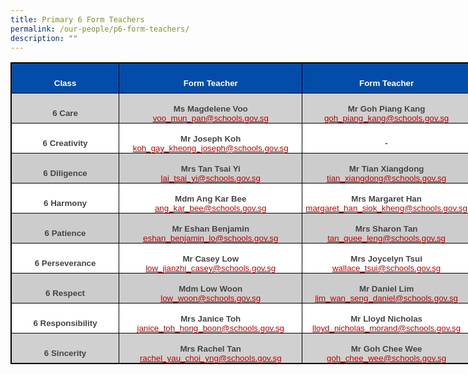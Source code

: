 ```yaml
---
title: Primary 6 Form Teachers
permalink: /our-people/p6-form-teachers/
description: ""
---
```

<table style="width:553.35pt;mso-cellspacing:.7pt;background:#AFAFAF;border:solid black 1.0pt;
 mso-border-alt:solid black .25pt;mso-yfti-tbllook:1184;mso-padding-alt:0in 0in 0in 0in;
 mso-border-insideh:.25pt solid black;mso-border-insidev:.25pt solid black" width="738" cellpadding="0" cellspacing="1" border="1" class="MsoNormalTable"><tbody><tr style="mso-yfti-irow:0;mso-yfti-firstrow:yes;height:.5in"><td style="width:129.3pt;border:solid black 1.0pt;mso-border-alt:
  solid black .25pt;background:#024DAA;padding:0in 0in 0in 0in;height:.5in" width="172"><p style="margin-bottom:0in;text-align:center;
  line-height:normal" align="center" class="MsoNormal"><b><span style="font-size:10.0pt;font-family:&quot;Arial&quot;,sans-serif;
  mso-fareast-font-family:&quot;Times New Roman&quot;;color:white">Class</span></b><span style="font-size:12.0pt;font-family:&quot;Open Sans&quot;,sans-serif;mso-fareast-font-family:
  &quot;Times New Roman&quot;;color:#454545"></span></p></td><td style="width:219.8pt;border:solid black 1.0pt;mso-border-alt:
  solid black .25pt;background:#024DAA;padding:0in 0in 0in 0in;height:.5in" width="293"><p style="margin-bottom:0in;text-align:center;
  line-height:normal" align="center" class="MsoNormal"><b><span style="font-size:10.0pt;font-family:&quot;Arial&quot;,sans-serif;
  mso-fareast-font-family:&quot;Times New Roman&quot;;color:white">Form Teacher</span></b><span style="font-size:12.0pt;font-family:&quot;Open Sans&quot;,sans-serif;mso-fareast-font-family:
  &quot;Times New Roman&quot;;color:#454545"></span></p></td><td style="width:201.45pt;border:solid black 1.0pt;mso-border-alt:
  solid black .25pt;background:#024DAA;padding:0in 0in 0in 0in;height:.5in" width="269"><p style="margin-bottom:0in;text-align:center;
  line-height:normal" align="center" class="MsoNormal"><b><span style="font-size:10.0pt;font-family:&quot;Arial&quot;,sans-serif;
  mso-fareast-font-family:&quot;Times New Roman&quot;;color:white">Form Teacher</span></b><span style="font-size:12.0pt;font-family:&quot;Open Sans&quot;,sans-serif;mso-fareast-font-family:
  &quot;Times New Roman&quot;;color:#454545"></span></p></td></tr><tr style="mso-yfti-irow:1;height:.5in"><td style="width:129.3pt;border:solid black 1.0pt;mso-border-alt:
  solid black .25pt;background:#D1D0D0;padding:0in 0in 0in 0in;height:.5in" width="172"><p style="margin-bottom:0in;text-align:center;
  line-height:normal" align="center" class="MsoNormal"><b><span style="font-size:10.0pt;font-family:&quot;Arial&quot;,sans-serif;
  mso-fareast-font-family:&quot;Times New Roman&quot;;color:#444444">6 Care</span></b><span style="font-size:12.0pt;font-family:&quot;Open Sans&quot;,sans-serif;mso-fareast-font-family:
  &quot;Times New Roman&quot;;color:#454545"></span></p></td><td style="width:219.8pt;border:solid black 1.0pt;mso-border-alt:
  solid black .25pt;background:#D1D0D0;padding:0in 0in 0in 0in;height:.5in" width="293"><p style="margin-bottom:0in;text-align:center;
  line-height:normal" align="center" class="MsoNormal"><b><span style="font-size:10.0pt;font-family:&quot;Arial&quot;,sans-serif;
  mso-fareast-font-family:&quot;Times New Roman&quot;;color:#454545">Ms Magdelene Voo<br></span></b><span style="color:black;mso-color-alt:windowtext"><a href="mailto:voo_mun_pan@schools.gov.sg"><span style="font-size:10.0pt;
  font-family:&quot;Arial&quot;,sans-serif;mso-fareast-font-family:&quot;Times New Roman&quot;;
  color:#C00000;text-decoration:none;text-underline:none">voo_mun_pan@schools.gov.sg</span></a></span><span style="font-size:12.0pt;font-family:&quot;Open Sans&quot;,sans-serif;mso-fareast-font-family:
  &quot;Times New Roman&quot;;color:#454545"></span></p></td><td style="width:201.45pt;border:solid black 1.0pt;mso-border-alt:
  solid black .25pt;background:#D1D0D0;padding:0in 0in 0in 0in;height:.5in" width="269"><p style="margin-bottom:0in;text-align:center;
  line-height:normal" align="center" class="MsoNormal"><b><span style="font-size:10.0pt;font-family:&quot;Arial&quot;,sans-serif;
  mso-fareast-font-family:&quot;Times New Roman&quot;;color:#454545">Mr Goh Piang Kang<br></span></b><span style="color:black;mso-color-alt:windowtext"><a href="mailto:goh_piang_kang@schools.gov.sg"><span style="font-size:10.0pt;
  font-family:&quot;Arial&quot;,sans-serif;mso-fareast-font-family:&quot;Times New Roman&quot;;
  color:#C00000;text-decoration:none;text-underline:none">goh_piang_kang@schools.gov.sg</span></a></span><span style="font-size:12.0pt;font-family:&quot;Open Sans&quot;,sans-serif;mso-fareast-font-family:
  &quot;Times New Roman&quot;;color:#454545"></span></p></td></tr><tr style="mso-yfti-irow:2;height:.5in"><td style="width:129.3pt;border:solid black 1.0pt;mso-border-alt:
  solid black .25pt;background:white;padding:0in 0in 0in 0in;height:.5in" width="172"><p style="margin-bottom:0in;text-align:center;
  line-height:normal" align="center" class="MsoNormal"><b><span style="font-size:10.0pt;font-family:&quot;Arial&quot;,sans-serif;
  mso-fareast-font-family:&quot;Times New Roman&quot;;color:#444444">6 Creativity</span></b><span style="font-size:12.0pt;font-family:&quot;Open Sans&quot;,sans-serif;mso-fareast-font-family:
  &quot;Times New Roman&quot;;color:#454545"></span></p></td><td style="width:219.8pt;border:solid black 1.0pt;mso-border-alt:
  solid black .25pt;background:white;padding:0in 0in 0in 0in;height:.5in" width="293"><p style="margin-bottom:0in;text-align:center;
  line-height:normal" align="center" class="MsoNormal"><b><span style="font-size:10.0pt;font-family:&quot;Arial&quot;,sans-serif;
  mso-fareast-font-family:&quot;Times New Roman&quot;;color:#454545">Mr Joseph Koh<br></span></b><span style="color:black;mso-color-alt:windowtext"><a href="mailto:koh_gay_kheong_joseph@schools.gov.sg"><span style="font-size:10.0pt;
  font-family:&quot;Arial&quot;,sans-serif;mso-fareast-font-family:&quot;Times New Roman&quot;;
  color:#C00000;text-decoration:none;text-underline:none">koh_gay_kheong_joseph@schools.gov.sg</span></a></span><span style="font-size:12.0pt;font-family:&quot;Open Sans&quot;,sans-serif;mso-fareast-font-family:
  &quot;Times New Roman&quot;;color:#454545"></span></p></td><td style="width:201.45pt;border:solid black 1.0pt;mso-border-alt:
  solid black .25pt;background:white;padding:0in 0in 0in 0in;height:.5in" width="269"><p style="margin-bottom:0in;text-align:center;
  line-height:normal" align="center" class="MsoNormal"><b><span style="font-size:10.0pt;font-family:&quot;Arial&quot;,sans-serif;
  mso-fareast-font-family:&quot;Times New Roman&quot;;color:#454545">-<br></span></b><span style="font-size:12.0pt;font-family:&quot;Open Sans&quot;,sans-serif;mso-fareast-font-family:
  &quot;Times New Roman&quot;;color:#454545"></span></p></td></tr><tr style="mso-yfti-irow:3;height:.5in"><td style="width:129.3pt;border:solid black 1.0pt;mso-border-alt:
  solid black .25pt;background:#CCCCCC;padding:0in 0in 0in 0in;height:.5in" width="172"><p style="margin-bottom:0in;text-align:center;
  line-height:normal" align="center" class="MsoNormal"><b><span style="font-size:10.0pt;font-family:&quot;Arial&quot;,sans-serif;
  mso-fareast-font-family:&quot;Times New Roman&quot;;color:#444444">6 Diligence</span></b><span style="font-size:12.0pt;font-family:&quot;Open Sans&quot;,sans-serif;mso-fareast-font-family:
  &quot;Times New Roman&quot;;color:#454545"></span></p></td><td style="width:219.8pt;border:solid black 1.0pt;mso-border-alt:
  solid black .25pt;background:#CCCCCC;padding:0in 0in 0in 0in;height:.5in" width="293"><p style="margin-bottom:0in;text-align:center;
  line-height:normal" align="center" class="MsoNormal"><b><span style="font-size:10.0pt;font-family:&quot;Arial&quot;,sans-serif;
  mso-fareast-font-family:&quot;Times New Roman&quot;;color:#454545">Mrs Tan Tsai Yi<br></span></b><span style="color:black;mso-color-alt:windowtext"><a href="mailto:lai_tsai_yi@schools.gov.sg"><span style="font-size:10.0pt;
  font-family:&quot;Arial&quot;,sans-serif;mso-fareast-font-family:&quot;Times New Roman&quot;;
  color:#C00000;text-decoration:none;text-underline:none">lai_tsai_yi@schools.gov.sg</span></a></span><span style="font-size:12.0pt;font-family:&quot;Open Sans&quot;,sans-serif;mso-fareast-font-family:
  &quot;Times New Roman&quot;;color:#454545"></span></p></td><td style="width:201.45pt;border:solid black 1.0pt;mso-border-alt:
  solid black .25pt;background:#CCCCCC;padding:0in 0in 0in 0in;height:.5in" width="269"><p style="margin-bottom:0in;text-align:center;
  line-height:normal" align="center" class="MsoNormal"><b><span style="font-size:10.0pt;font-family:&quot;Arial&quot;,sans-serif;
  mso-fareast-font-family:&quot;Times New Roman&quot;;color:#454545">Mr Tian Xiangdong<br></span></b><span style="color:black;mso-color-alt:windowtext"><a href="mailto:tian_xiangdong@schools.gov.sg"><span style="font-size:10.0pt;
  font-family:&quot;Arial&quot;,sans-serif;mso-fareast-font-family:&quot;Times New Roman&quot;;
  color:#C00000;text-decoration:none;text-underline:none">tian_xiangdong@schools.gov.sg</span></a></span><span style="font-size:12.0pt;font-family:&quot;Open Sans&quot;,sans-serif;mso-fareast-font-family:
  &quot;Times New Roman&quot;;color:#454545"></span></p></td></tr><tr style="mso-yfti-irow:4;height:.5in"><td style="width:129.3pt;border:solid black 1.0pt;mso-border-alt:
  solid black .25pt;background:white;padding:0in 0in 0in 0in;height:.5in" width="172"><p style="margin-bottom:0in;text-align:center;
  line-height:normal" align="center" class="MsoNormal"><b><span style="font-size:10.0pt;font-family:&quot;Arial&quot;,sans-serif;
  mso-fareast-font-family:&quot;Times New Roman&quot;;color:#444444">6 Harmony</span></b><span style="font-size:12.0pt;font-family:&quot;Open Sans&quot;,sans-serif;mso-fareast-font-family:
  &quot;Times New Roman&quot;;color:#454545"></span></p></td><td style="width:219.8pt;border:solid black 1.0pt;mso-border-alt:
  solid black .25pt;background:white;padding:0in 0in 0in 0in;height:.5in" width="293"><p style="margin-bottom:0in;text-align:center;
  line-height:normal" align="center" class="MsoNormal"><b><span style="font-size:10.0pt;font-family:&quot;Arial&quot;,sans-serif;
  mso-fareast-font-family:&quot;Times New Roman&quot;;color:#454545">Mdm Ang Kar Bee<br></span></b><span style="color:black;mso-color-alt:windowtext"><a href="mailto:ang_kar_bee@schools.gov.sg"><span style="font-size:10.0pt;
  font-family:&quot;Arial&quot;,sans-serif;mso-fareast-font-family:&quot;Times New Roman&quot;;
  color:#C00000;text-decoration:none;text-underline:none">ang_kar_bee@schools.gov.sg</span></a></span><span style="font-size:12.0pt;font-family:&quot;Open Sans&quot;,sans-serif;mso-fareast-font-family:
  &quot;Times New Roman&quot;;color:#454545"></span></p></td><td style="width:201.45pt;border:solid black 1.0pt;mso-border-alt:
  solid black .25pt;background:white;padding:0in 0in 0in 0in;height:.5in" width="269"><p style="margin-bottom:0in;text-align:center;
  line-height:normal" align="center" class="MsoNormal"><b><span style="font-size:10.0pt;font-family:&quot;Arial&quot;,sans-serif;
  mso-fareast-font-family:&quot;Times New Roman&quot;;color:#454545">Mrs Margaret Han<br></span></b><span style="color:black;mso-color-alt:windowtext"><a href="mailto:margaret_han_siok_kheng@schools.gov.sg"><span style="font-size:
  10.0pt;font-family:&quot;Arial&quot;,sans-serif;mso-fareast-font-family:&quot;Times New Roman&quot;;
  color:#C00000;text-decoration:none;text-underline:none">margaret_han_siok_kheng@schools.gov.sg</span></a></span><span style="font-size:12.0pt;font-family:&quot;Open Sans&quot;,sans-serif;mso-fareast-font-family:
  &quot;Times New Roman&quot;;color:#454545"></span></p></td></tr><tr style="mso-yfti-irow:5;height:.5in"><td style="width:129.3pt;border:solid black 1.0pt;mso-border-alt:
  solid black .25pt;background:#CCCCCC;padding:0in 0in 0in 0in;height:.5in" width="172"><p style="margin-bottom:0in;text-align:center;
  line-height:normal" align="center" class="MsoNormal"><b><span style="font-size:10.0pt;font-family:&quot;Arial&quot;,sans-serif;
  mso-fareast-font-family:&quot;Times New Roman&quot;;color:#444444">6 Patience</span></b><span style="font-size:12.0pt;font-family:&quot;Open Sans&quot;,sans-serif;mso-fareast-font-family:
  &quot;Times New Roman&quot;;color:#454545"></span></p></td><td style="width:219.8pt;border:solid black 1.0pt;mso-border-alt:
  solid black .25pt;background:#CCCCCC;padding:0in 0in 0in 0in;height:.5in" width="293"><p style="margin-bottom:0in;text-align:center;
  line-height:normal" align="center" class="MsoNormal"><b><span style="font-size:10.0pt;font-family:&quot;Arial&quot;,sans-serif;
  mso-fareast-font-family:&quot;Times New Roman&quot;;color:#454545">Mr Eshan Benjamin<br></span></b><span style="color:black;mso-color-alt:windowtext"><a href="mailto:eshan_benjamin_lo@schools.gov.sg"><span style="font-size:10.0pt;
  font-family:&quot;Arial&quot;,sans-serif;mso-fareast-font-family:&quot;Times New Roman&quot;;
  color:#C00000;text-decoration:none;text-underline:none">eshan_benjamin_lo@schools.gov.sg</span></a></span><span style="font-size:12.0pt;font-family:&quot;Open Sans&quot;,sans-serif;mso-fareast-font-family:
  &quot;Times New Roman&quot;;color:#454545"></span></p></td><td style="width:201.45pt;border:solid black 1.0pt;mso-border-alt:
  solid black .25pt;background:#CCCCCC;padding:0in 0in 0in 0in;height:.5in" width="269"><p style="margin-bottom:0in;text-align:center;
  line-height:normal" align="center" class="MsoNormal"><b><span style="font-size:10.0pt;font-family:&quot;Arial&quot;,sans-serif;
  mso-fareast-font-family:&quot;Times New Roman&quot;;color:#454545">Mrs Sharon Tan<br></span></b><span style="color:black;mso-color-alt:windowtext"><a href="mailto:tan_quee_leng@schools.gov.sg"><span style="font-size:10.0pt;
  font-family:&quot;Arial&quot;,sans-serif;mso-fareast-font-family:&quot;Times New Roman&quot;;
  color:#C00000;text-decoration:none;text-underline:none">tan_quee_leng@schools.gov.sg</span></a></span><span style="font-size:12.0pt;font-family:&quot;Open Sans&quot;,sans-serif;mso-fareast-font-family:
  &quot;Times New Roman&quot;;color:#454545"></span></p></td></tr><tr style="mso-yfti-irow:6;height:.5in"><td style="width:129.3pt;border:solid black 1.0pt;mso-border-alt:
  solid black .25pt;background:white;padding:0in 0in 0in 0in;height:.5in" width="172"><p style="margin-bottom:0in;text-align:center;
  line-height:normal" align="center" class="MsoNormal"><b><span style="font-size:10.0pt;font-family:&quot;Arial&quot;,sans-serif;
  mso-fareast-font-family:&quot;Times New Roman&quot;;color:#444444">6&nbsp;Perseverance</span></b><span style="font-size:12.0pt;font-family:&quot;Open Sans&quot;,sans-serif;mso-fareast-font-family:
  &quot;Times New Roman&quot;;color:#454545"></span></p></td><td style="width:219.8pt;border:solid black 1.0pt;mso-border-alt:
  solid black .25pt;background:white;padding:0in 0in 0in 0in;height:.5in" width="293"><p style="margin-bottom:0in;text-align:center;
  line-height:normal" align="center" class="MsoNormal"><b><span style="font-size:10.0pt;font-family:&quot;Arial&quot;,sans-serif;
  mso-fareast-font-family:&quot;Times New Roman&quot;;color:#454545">Mr Casey Low<br></span></b><span style="color:black;mso-color-alt:windowtext"><a href="mailto:low_jianzhi_casey@schools.gov.sg"><span style="font-size:10.0pt;
  font-family:&quot;Arial&quot;,sans-serif;mso-fareast-font-family:&quot;Times New Roman&quot;;
  color:#C00000;text-decoration:none;text-underline:none">low_jianzhi_casey@schools.gov.sg</span></a></span><span style="font-size:12.0pt;font-family:&quot;Open Sans&quot;,sans-serif;mso-fareast-font-family:
  &quot;Times New Roman&quot;;color:#454545"></span></p></td><td style="width:201.45pt;border:solid black 1.0pt;mso-border-alt:
  solid black .25pt;background:white;padding:0in 0in 0in 0in;height:.5in" width="269"><p style="margin-bottom:0in;text-align:center;
  line-height:normal" align="center" class="MsoNormal"><b><span style="font-size:10.0pt;font-family:&quot;Arial&quot;,sans-serif;
  mso-fareast-font-family:&quot;Times New Roman&quot;;color:#444444">Mrs Joycelyn Tsui<br></span></b><span style="color:black;mso-color-alt:windowtext"><a href="mailto:wallace_tsui@schools.gov.sg"><span style="font-size:10.0pt;
  font-family:&quot;Arial&quot;,sans-serif;mso-fareast-font-family:&quot;Times New Roman&quot;;
  color:#C00000;text-decoration:none;text-underline:none">wallace_tsui@schools.gov.sg</span></a></span><span style="font-size:12.0pt;font-family:&quot;Open Sans&quot;,sans-serif;mso-fareast-font-family:
  &quot;Times New Roman&quot;;color:#C00000"></span></p></td></tr><tr style="mso-yfti-irow:7;height:.5in"><td style="width:129.3pt;border:solid black 1.0pt;mso-border-alt:
  solid black .25pt;background:#CCCCCC;padding:0in 0in 0in 0in;height:.5in" width="172"><p style="margin-bottom:0in;text-align:center;
  line-height:normal" align="center" class="MsoNormal"><b><span style="font-size:10.0pt;font-family:&quot;Arial&quot;,sans-serif;
  mso-fareast-font-family:&quot;Times New Roman&quot;;color:#444444">6 Respect</span></b><span style="font-size:12.0pt;font-family:&quot;Open Sans&quot;,sans-serif;mso-fareast-font-family:
  &quot;Times New Roman&quot;;color:#454545"></span></p></td><td style="width:219.8pt;border:solid black 1.0pt;mso-border-alt:
  solid black .25pt;background:#CCCCCC;padding:0in 0in 0in 0in;height:.5in" width="293"><p style="margin-bottom:0in;text-align:center;
  line-height:normal" align="center" class="MsoNormal"><b><span style="font-size:10.0pt;font-family:&quot;Arial&quot;,sans-serif;
  mso-fareast-font-family:&quot;Times New Roman&quot;;color:#454545">Mdm Low Woon<br></span></b><span style="color:black;mso-color-alt:windowtext"><a href="mailto:low_woon@schools.gov.sg"><span style="font-size:10.0pt;
  font-family:&quot;Arial&quot;,sans-serif;mso-fareast-font-family:&quot;Times New Roman&quot;;
  color:#C00000;text-decoration:none;text-underline:none">low_woon@schools.gov.sg</span></a></span><span style="font-size:12.0pt;font-family:&quot;Open Sans&quot;,sans-serif;mso-fareast-font-family:
  &quot;Times New Roman&quot;;color:#454545"></span></p></td><td style="width:201.45pt;border:solid black 1.0pt;mso-border-alt:
  solid black .25pt;background:#CCCCCC;padding:0in 0in 0in 0in;height:.5in" width="269"><p style="margin-bottom:0in;text-align:center;
  line-height:normal" align="center" class="MsoNormal"><b><span style="font-size:10.0pt;font-family:&quot;Arial&quot;,sans-serif;
  mso-fareast-font-family:&quot;Times New Roman&quot;;color:#454545">Mr Daniel Lim<br></span></b><span style="color:black;mso-color-alt:windowtext"><a href="mailto:lim_wan_seng_daniel@schools.gov.sg"><span style="font-size:10.0pt;
  font-family:&quot;Arial&quot;,sans-serif;mso-fareast-font-family:&quot;Times New Roman&quot;;
  color:#C00000;text-decoration:none;text-underline:none">lim_wan_seng_daniel@schools.gov.sg</span></a></span><span style="font-size:12.0pt;font-family:&quot;Open Sans&quot;,sans-serif;mso-fareast-font-family:
  &quot;Times New Roman&quot;;color:#454545"></span></p></td></tr><tr style="mso-yfti-irow:8;height:.5in"><td style="width:129.3pt;border:solid black 1.0pt;mso-border-alt:
  solid black .25pt;background:white;padding:0in 0in 0in 0in;height:.5in" width="172"><p style="margin-bottom:0in;text-align:center;
  line-height:normal" align="center" class="MsoNormal"><b><span style="font-size:10.0pt;font-family:&quot;Arial&quot;,sans-serif;
  mso-fareast-font-family:&quot;Times New Roman&quot;;color:#444444">6 Responsibility</span></b><span style="font-size:12.0pt;font-family:&quot;Open Sans&quot;,sans-serif;mso-fareast-font-family:
  &quot;Times New Roman&quot;;color:#454545"></span></p></td><td style="width:219.8pt;border:solid black 1.0pt;mso-border-alt:
  solid black .25pt;background:white;padding:0in 0in 0in 0in;height:.5in" width="293"><p style="margin-bottom:0in;text-align:center;
  line-height:normal" align="center" class="MsoNormal"><b><span style="font-size:10.0pt;font-family:&quot;Arial&quot;,sans-serif;
  mso-fareast-font-family:&quot;Times New Roman&quot;;color:#454545">Mrs Janice Toh<br></span></b><span style="color:black;mso-color-alt:windowtext"><a href="mailto:janice_toh_hong_boon@schools.gov.sg"><span style="font-size:
  10.0pt;font-family:&quot;Arial&quot;,sans-serif;mso-fareast-font-family:&quot;Times New Roman&quot;;
  color:#C00000;text-decoration:none;text-underline:none">janice_toh_hong_boon@schools.gov.sg</span></a></span><span style="font-size:12.0pt;font-family:&quot;Open Sans&quot;,sans-serif;mso-fareast-font-family:
  &quot;Times New Roman&quot;;color:#454545"></span></p></td><td style="width:201.45pt;border:solid black 1.0pt;mso-border-alt:
  solid black .25pt;background:white;padding:0in 0in 0in 0in;height:.5in" width="269"><p style="margin-bottom:0in;text-align:center;
  line-height:normal" align="center" class="MsoNormal"><b><span style="font-size:10.0pt;font-family:&quot;Arial&quot;,sans-serif;
  mso-fareast-font-family:&quot;Times New Roman&quot;;color:#454545">Mr Lloyd Nicholas<br></span></b><span style="color:black;mso-color-alt:windowtext"><a href="mailto:lloyd_nicholas_morand@schools.gov.sg"><span style="font-size:
  10.0pt;font-family:&quot;Arial&quot;,sans-serif;mso-fareast-font-family:&quot;Times New Roman&quot;;
  color:#C00000;text-decoration:none;text-underline:none">lloyd_nicholas_morand@schools.gov.sg</span></a></span><span style="font-size:12.0pt;font-family:&quot;Open Sans&quot;,sans-serif;mso-fareast-font-family:
  &quot;Times New Roman&quot;;color:#454545"></span></p></td></tr><tr style="mso-yfti-irow:9;mso-yfti-lastrow:yes;height:.5in"><td style="width:129.3pt;border:solid black 1.0pt;mso-border-alt:
  solid black .25pt;background:#D1D0D0;padding:0in 0in 0in 0in;height:.5in" width="172"><p style="margin-bottom:0in;text-align:center;
  line-height:normal" align="center" class="MsoNormal"><b><span style="font-size:10.0pt;font-family:&quot;Arial&quot;,sans-serif;
  mso-fareast-font-family:&quot;Times New Roman&quot;;color:#444444">6 Sincerity</span></b><span style="font-size:12.0pt;font-family:&quot;Open Sans&quot;,sans-serif;mso-fareast-font-family:
  &quot;Times New Roman&quot;;color:#454545"></span></p></td><td style="width:219.8pt;border:solid black 1.0pt;mso-border-alt:
  solid black .25pt;background:#D1D0D0;padding:0in 0in 0in 0in;height:.5in" width="293"><p style="margin-bottom:0in;text-align:center;
  line-height:normal" align="center" class="MsoNormal"><b><span style="font-size:10.0pt;font-family:&quot;Arial&quot;,sans-serif;
  mso-fareast-font-family:&quot;Times New Roman&quot;;color:#454545">Mrs Rachel Tan<br></span></b><span style="color:black;mso-color-alt:windowtext"><a href="mailto:rachel_yau_choi_yng@schools.gov.sg"><span style="font-size:10.0pt;
  font-family:&quot;Arial&quot;,sans-serif;mso-fareast-font-family:&quot;Times New Roman&quot;;
  color:#C00000;text-decoration:none;text-underline:none">rachel_yau_choi_yng@schools.gov.sg</span></a></span><span style="font-size:12.0pt;font-family:&quot;Open Sans&quot;,sans-serif;mso-fareast-font-family:
  &quot;Times New Roman&quot;;color:#454545"></span></p></td><td style="width:201.45pt;border:solid black 1.0pt;mso-border-alt:
  solid black .25pt;background:#D1D0D0;padding:0in 0in 0in 0in;height:.5in" width="269"><p style="margin-bottom:0in;text-align:center;
  line-height:normal" align="center" class="MsoNormal"><b><span style="font-size:10.0pt;font-family:&quot;Arial&quot;,sans-serif;
  mso-fareast-font-family:&quot;Times New Roman&quot;;color:#454545">Mr Goh Chee Wee<br></span></b><span style="color:black;mso-color-alt:windowtext"><a href="mailto:goh_chee_wee@schools.gov.sg"><span style="font-size:10.0pt;
  font-family:&quot;Arial&quot;,sans-serif;mso-fareast-font-family:&quot;Times New Roman&quot;;
  color:#C00000;text-decoration:none;text-underline:none">goh_chee_wee@schools.gov.sg</span></a></span><span style="font-size:12.0pt;font-family:&quot;Open Sans&quot;,sans-serif;mso-fareast-font-family:
  &quot;Times New Roman&quot;;color:#454545"></span></p></td></tr></tbody></table>